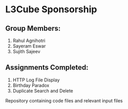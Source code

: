 L3Cube Sponsorship
==================

Group Members: 
-------------------
1. Rahul Agnihotri
2. Sayeram Eswar
3. Sujith Sajeev

Assignments Completed: 
----------------
1. HTTP Log File Display
2. Birthday Paradox
3. Duplicate Search and Delete

Repository containing code files and relevant input files